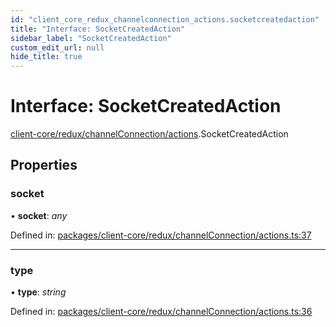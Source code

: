 ```yaml
---
id: "client_core_redux_channelconnection_actions.socketcreatedaction"
title: "Interface: SocketCreatedAction"
sidebar_label: "SocketCreatedAction"
custom_edit_url: null
hide_title: true
---
```


# Interface: SocketCreatedAction

[client-core/redux/channelConnection/actions](../modules/client_core_redux_channelconnection_actions.md).SocketCreatedAction

## Properties

### socket

• **socket**: *any*

Defined in: [packages/client-core/redux/channelConnection/actions.ts:37](https://github.com/xr3ngine/xr3ngine/blob/5c3dcaef1/packages/client-core/redux/channelConnection/actions.ts#L37)

___

### type

• **type**: *string*

Defined in: [packages/client-core/redux/channelConnection/actions.ts:36](https://github.com/xr3ngine/xr3ngine/blob/5c3dcaef1/packages/client-core/redux/channelConnection/actions.ts#L36)
